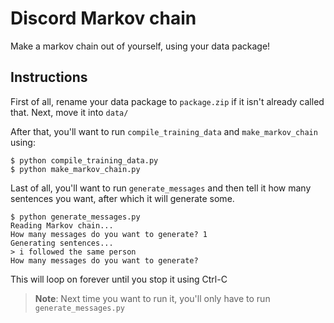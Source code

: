 # Discord Markov chain

Make a markov chain out of yourself, using your data package!

## Instructions

First of all, rename your data package to `package.zip` if it isn't already called that.
Next, move it into `data/`

After that, you'll want to run `compile_training_data` and `make_markov_chain` using:

```
$ python compile_training_data.py
$ python make_markov_chain.py
```

Last of all, you'll want to run `generate_messages` and then tell it how many sentences you want, after which it will generate some.

```
$ python generate_messages.py
Reading Markov chain...
How many messages do you want to generate? 1
Generating sentences...
> i followed the same person
How many messages do you want to generate? 
```

This will loop on forever until you stop it using Ctrl-C

> **Note**: Next time you want to run it, you'll only have to run `generate_messages.py`
